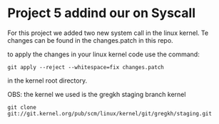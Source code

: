 
# Project 5 addind our on Syscall

For this project we added two new system call in the linux kernel. Te changes can be found in the changes.patch in this repo.

to apply the changes in your linux kernel code use the command:
```
git apply --reject --whitespace=fix changes.patch
```
in the kernel root directory.

OBS: the kernel we used is the gregkh staging branch kernel
```
git clone git://git.kernel.org/pub/scm/linux/kernel/git/gregkh/staging.git
```
